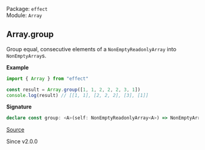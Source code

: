 Package: `effect`<br />
Module: `Array`<br />

## Array.group

Group equal, consecutive elements of a `NonEmptyReadonlyArray` into `NonEmptyArray`s.

**Example**

```ts
import { Array } from "effect"

const result = Array.group([1, 1, 2, 2, 2, 3, 1])
console.log(result) // [[1, 1], [2, 2, 2], [3], [1]]
```

**Signature**

```ts
declare const group: <A>(self: NonEmptyReadonlyArray<A>) => NonEmptyArray<NonEmptyArray<A>>
```

[Source](https://github.com/Effect-TS/effect/tree/main/packages/effect/src/Array.ts#L2081)

Since v2.0.0